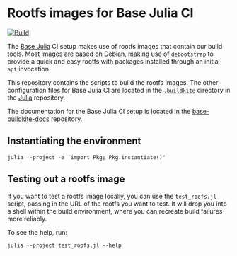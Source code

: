 # Rootfs images for Base Julia CI

[![Build][build-img]][build-url]

[build-img]: https://github.com/JuliaCI/rootfs-images/actions/workflows/build.yml/badge.svg "Build"
[build-url]: https://github.com/JuliaCI/rootfs-images/actions/workflows/build.yml?query=branch%3Amain

The [Base Julia](https://github.com/JuliaLang/julia) CI setup makes use of rootfs images that contain our build tools.
Most images are based on Debian, making use of `debootstrap` to provide a quick and easy rootfs with packages installed through an initial `apt` invocation.

This repository contains the scripts to build the rootfs images.
The other configuration files for Base Julia CI are located in the [`.buildkite`](https://github.com/JuliaLang/julia/tree/master/.buildkite) directory in the [Julia](https://github.com/JuliaLang/julia) repository.

The documentation for the Base Julia CI setup is located in the [base-buildkite-docs](https://github.com/JuliaCI/base-buildkite-docs) repository.

## Instantiating the environment

```
julia --project -e 'import Pkg; Pkg.instantiate()'
```

## Testing out a rootfs image

If you want to test a rootfs image locally, you can use the `test_roofs.jl` script, passing in the URL of the rootfs you want to test.  It will drop you into a shell within the build environment, where you can recreate build failures more reliably.

To see the help, run:
```
julia --project test_roofs.jl --help
```
